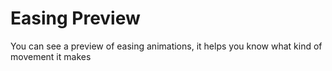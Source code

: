 # Easing Preview

You can see a preview of easing animations, it helps you know what kind of movement it makes
